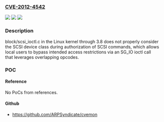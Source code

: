 ### [CVE-2012-4542](https://cve.mitre.org/cgi-bin/cvename.cgi?name=CVE-2012-4542)
![](https://img.shields.io/static/v1?label=Product&message=n%2Fa&color=blue)
![](https://img.shields.io/static/v1?label=Version&message=n%2Fa&color=blue)
![](https://img.shields.io/static/v1?label=Vulnerability&message=n%2Fa&color=brighgreen)

### Description

block/scsi_ioctl.c in the Linux kernel through 3.8 does not properly consider the SCSI device class during authorization of SCSI commands, which allows local users to bypass intended access restrictions via an SG_IO ioctl call that leverages overlapping opcodes.

### POC

#### Reference
No PoCs from references.

#### Github
- https://github.com/ARPSyndicate/cvemon

